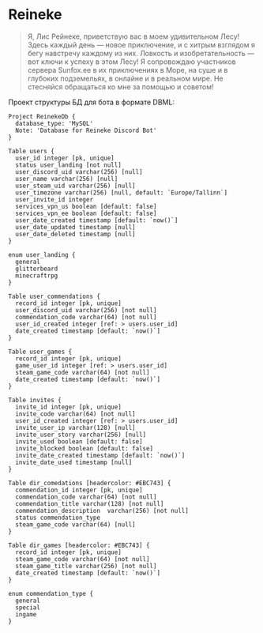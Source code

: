 # Reineke
> Я, Лис Рейнеке, приветствую вас в моем удивительном Лесу! Здесь каждый день — новое приключение, и  с хитрым взглядом я бегу навстречу каждому из них. Ловкость и изобретательность — вот ключи к успеху в этом Лесу!
> Я сопровождаю участников сервера Sunfox.ee в их приключениях в Море, на суше и в глубоких подземельях, в онлайне и в реальном мире. Не стесняйся обращаться ко мне за помощью и советом!


Проект структуры БД для бота в формате DBML:
```dbml
Project ReinekeDb {
  database_type: 'MySQL'
  Note: 'Database for Reineke Discord Bot'
}

Table users {
  user_id integer [pk, unique]
  status user_landing [not null]
  user_discord_uid varchar(256) [null]
  user_name varchar(256) [null]
  user_steam_uid varchar(256) [null]
  user_timezone varchar(256) [null, default: `Europe/Tallinn`]
  user_invite_id integer
  services_vpn_us boolean [default: false]
  services_vpn_ee boolean [default: false]
  user_date_created timestamp [default: `now()`]
  user_date_updated timestamp [null]
  user_date_deleted timestamp [null]
}

enum user_landing {
  general
  glitterbeard
  minecraftrpg
}

Table user_commendations {
  record_id integer [pk, unique]
  user_discord_uid varchar(256) [not null]
  commendation_code varchar(64) [not null]
  user_id_created integer [ref: > users.user_id]
  date_created timestamp [default: `now()`]
}

Table user_games {
  record_id integer [pk, unique]
  game_user_id integer [ref: > users.user_id]
  steam_game_code varchar(64) [not null]
  date_created timestamp [default: `now()`] 
}

Table invites {
  invite_id integer [pk, unique]
  invite_code varchar(64) [not null]
  user_id_created integer [ref: > users.user_id]
  invite_user_ip varchar(128) [null]
  invite_user_story varchar(256) [null]
  invite_used boolean [default: false]
  invite_blocked boolean [default: false]
  invite_date_created timestamp [default: `now()`]
  invite_date_used timestamp [null]
}

Table dir_comedations [headercolor: #EBC743] {
  commendation_id integer [pk, unique]
  commendation_code varchar(64) [not null]
  commendation_title varchar(128) [not null]
  commendation_description  varchar(256) [not null]
  status commendation_type 
  steam_game_code varchar(64) [null]
}

Table dir_games [headercolor: #EBC743] {
  record_id integer [pk, unique]
  steam_game_code varchar(64) [not null]
  steam_game_title varchar(256) [not null]
  date_created timestamp [default: `now()`]
}

enum commendation_type {
  general
  special
  ingame
}
```
